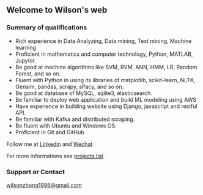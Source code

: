 ## Welcome to Wilson's web


### Summary of qualifications

- Rich experience in Data Analyzing,  Data mining, Text mining,  Machine learning
- Proficient in mathematics and computer technology, Python, MATLAB, Jupyter.
- Be good at machine algorithms like SVM, RVM, ANN, HMM, LR, Random Forest, and so on.
- Fluent with Python in using its libraries of matplotlib, scikit-learn, NLTK, Gensim, pandas, scrapy, sPacy, and so on.
- Be good at database of MySQL, sqlite3, elasticsearch.
- Be familiar to deploy web application and build ML modeling using AWS
- Have experience in building website using Django, javascript and restful API. 
- Be familiar with Kafka and distributed scraping. 
- Be fluent with Ubuntu and Windows OS. 
- Proficient in Git and GitHub


Follow me at
[Linkedin](https://www.linkedin.com/in/wei-zhong-14195bb8/) and 
[Wechat](images/wechatQRcode.jpg)


For more informations see [projects list](http://env-newapp.5bfvnzwiw6.us-west-2.elasticbeanstalk.com/).

### Support or Contact

wilsonzhong1998@gmail.com
